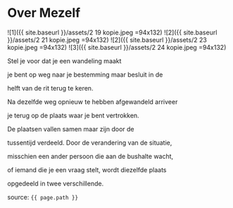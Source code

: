 # Over Mezelf

![1]({{ site.baseurl }}/assets/2 19 kopie.jpeg =94x132) ![2]({{ site.baseurl }}/assets/2 21 kopie.jpeg =94x132) ![2]({{ site.baseurl }}/assets/2 23 kopie.jpeg =94x132) ![3]({{ site.baseurl }}/assets/2 24 kopie.jpeg =94x132)




<p>Stel je voor dat je een wandeling maakt</p>
<p>je bent op weg naar je bestemming maar besluit in de</p>
<p>helft van de rit terug te keren.</p>
<p>Na dezelfde weg opnieuw te hebben afgewandeld arriveer</p>
<p>je terug op de plaats waar je bent vertrokken.</p>
<p>De plaatsen vallen samen maar zijn door de</p>
<p>tussentijd verdeeld. Door de verandering van de situatie,</p>
<p>misschien een ander persoon die aan de bushalte wacht,</p>
<p>of iemand die je een vraag stelt, wordt diezelfde plaats</p>
<p>opgedeeld in twee verschillende.</p>


source: `{{ page.path }}`




 
 
 

